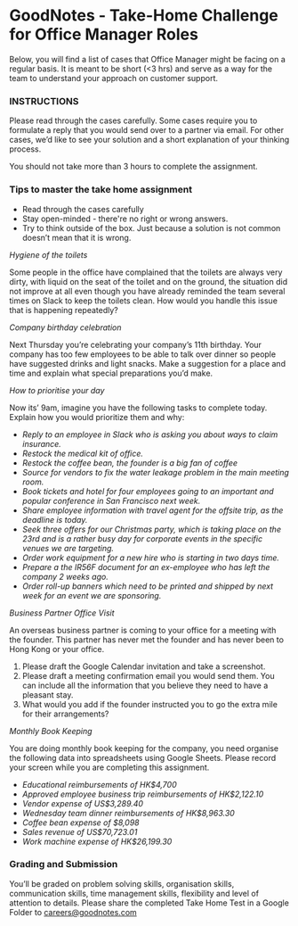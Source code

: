 GoodNotes - Take-Home Challenge for Office Manager Roles
===
Below, you will find a list of cases that Office Manager might be facing on a regular basis. It is meant to be short (<3 hrs) and serve as a way for the team to understand your approach on customer support.

### INSTRUCTIONS

 Please read through the cases carefully.  Some cases require you to formulate a reply that you would send over to a partner via email.  For other cases, we’d like to see your solution and a short explanation of your thinking process.  

You should not take more than 3 hours to complete the assignment.

### Tips to master the take home assignment
* Read through the cases carefully
* Stay open-minded - there're no right or wrong answers.
* Try to think outside of the box.  Just because a solution is not common doesn’t mean that it is wrong.
    

*Hygiene of the toilets*

Some people in the office have complained that the toilets are always very dirty, with liquid on the seat of the toilet and on the ground, the situation did not improve at all even though you have already reminded the team several times on Slack to keep the toilets clean.  How would you handle this issue that is happening repeatedly?  

*Company birthday celebration*

Next Thursday you’re celebrating your company’s 11th birthday. Your company has too few employees to be able to talk over dinner so people have suggested drinks and light snacks. Make a suggestion for a place and time and explain what special preparations you’d make.

*How to prioritise your day*

Now its’ 9am, imagine you have the following tasks to complete today. Explain how you would prioritize them and why:

* *Reply to an employee in Slack who is asking you about ways to claim insurance.*
* *Restock the medical kit of office.*
* *Restock the coffee bean, the founder is a big fan of coffee*
* *Source for vendors to fix the water leakage problem in the main meeting room.*
* *Book tickets and hotel for four employees going to an important and popular conference in San Francisco next week.*
* *Share employee information with travel agent for the offsite trip, as the deadline is today.*
* *Seek three offers for our Christmas party, which is taking place on the 23rd and is a rather busy day for corporate events in the specific venues we are targeting.*
* *Order work equipment for a new hire who is starting in two days time.*
* *Prepare a the IR56F document for an ex-employee who has left the company 2 weeks ago.*
* *Order roll-up banners which need to be printed and shipped by next week for an event we are sponsoring.*


*Business Partner Office Visit*

An overseas business partner is coming to your office for a meeting with the founder. This partner has never met the founder and has never been to Hong Kong or your office.

1. Please draft the Google Calendar invitation and take a screenshot.
2. Please draft a meeting confirmation email you would send them.  You can include all the information that you believe they need to have a pleasant stay.
3.  What would you add if the founder instructed you to go the extra mile for their arrangements?

*Monthly Book Keeping*

You are doing monthly book keeping for the company, you need organise the following data into spreadsheets using Google Sheets.  Please record your screen while you are completing this assignment. 

* *Educational reimbursements of HK$4,700*
* *Approved employee business trip reimbursements of HK$2,122.10*
* *Vendor expense of US$3,289.40*
* *Wednesday team dinner reimbursements of HK$8,963.30*
* *Coffee bean expense of $8,098*
* *Sales revenue of US$70,723.01*
* *Work machine expense of HK$26,199.30*


### Grading and Submission

You’ll be graded on problem solving skills, organisation skills, communication skills, time management skills, flexibility and level of attention to details.  Please share the completed Take Home Test in a Google Folder to [careers@goodnotes.com](mailto:careers@goodnotes.com?subject=GoodNotes) 

